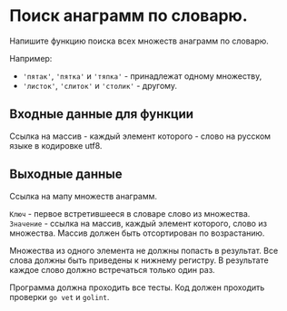 # Поиск анаграмм по словарю.

Напишите функцию поиска всех множеств анаграмм по словарю. 

Например:
* `'пятак'`, `'пятка'` и `'тяпка'` - принадлежат одному множеству,
* `'листок'`, `'слиток'` и `'столик'` - другому.

## Входные данные для функции 
Cсылка на массив - каждый элемент которого - слово на русском языке в кодировке utf8.

## Выходные данные
Ссылка на мапу множеств анаграмм.


`Ключ` - первое встретившееся в словаре слово из множества.         
`Значение` - ссылка на массив, каждый элемент которого, слово из множества. 
Массив должен быть отсортирован по возрастанию.


Множества из одного элемента не должны попасть в результат.
Все слова должны быть приведены к нижнему регистру.
В результате каждое слово должно встречаться только один раз.
 
Программа должна проходить все тесты. Код должен проходить проверки `go vet` и `golint`.
